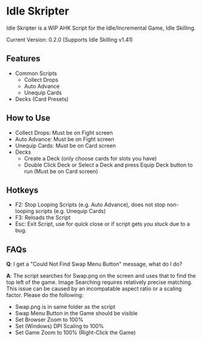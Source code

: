 # Idle Skripter

Idle Skripter is a WIP AHK Script for the Idle/Incremental Game, Idle Skilling.

Current Version: 0.2.0 (Supports Idle Skilling v1.41)

## Features

- Common Scripts
	- Collect Drops
	- Auto Advance
	- Unequip Cards
- Decks (Card Presets)

## How to Use
- Collect Drops: Must be on Fight screen
- Auto Advance: Must be on Fight screen
- Unequip Cards: Must be on Card screen
- Decks
	- Create a Deck (only choose cards for slots you have)
	- Double Click Deck or Select a Deck and press Equip Deck button to run (Must be on Card screen)
## Hotkeys
- F2: Stop Looping Scripts (e.g. Auto Advance), does not stop non-looping scripts (e.g. Unequip Cards)
- F3: Reloads the Script
- Esc: Exit Script, use for quick close or if script gets you stuck due to a bug.

## FAQs

**Q**: I get a "Could Not Find Swap Menu Button" message, what do I do?

**A**: The script searches for Swap.png on the screen and uses that to find the top left of the game. Image Searching requires relatively precise matching. This issue can be caused by an incompatable aspect ratio or a scaling factor. Please do the following:
- Swap.png is in same folder as the script
- Swap Menu Button in the Game should be visible
- Set Browser Zoom to 100%
- Set (Windows) DPI Scaling to 100%
- Set Game Zoom to 100% (Right-Click the Game)